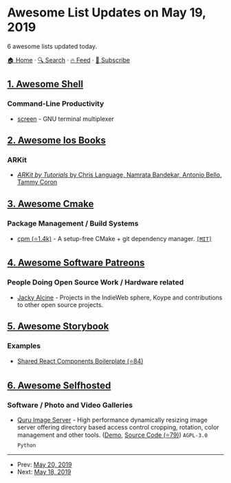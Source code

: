 # Awesome List Updates on May 19, 2019

6 awesome lists updated today.

[🏠 Home](/README.md) · [🔍 Search](https://www.trackawesomelist.com/search/) · [🔥 Feed](https://www.trackawesomelist.com/rss.xml) · [📮 Subscribe](https://trackawesomelist.us17.list-manage.com/subscribe?u=d2f0117aa829c83a63ec63c2f&id=36a103854c)



## [1. Awesome Shell](/content/alebcay/awesome-shell/README.md)

### Command-Line Productivity

*   [screen](https://www.gnu.org/software/screen/) - GNU terminal multiplexer

## [2. Awesome Ios Books](/content/bystritskiy/awesome-ios-books/README.md)

### ARKit

*   [*ARKit by Tutorials* by Chris Language, Namrata Bandekar, Antonio Bello, Tammy Coron](https://store.raywenderlich.com/products/arkit-by-tutorials)

## [3. Awesome Cmake](/content/onqtam/awesome-cmake/README.md)

### Package Management / Build Systems

*   [cpm (⭐1.4k)](https://github.com/TheLartians/CPM) - A setup-free CMake + git dependency manager. [`[MIT]`](https://opensource.org/licenses/MIT)

## [4. Awesome Software Patreons](/content/uraimo/awesome-software-patreons/README.md)

### People Doing Open Source Work / Hardware related

*   [Jacky Alcine](https://www.patreon.com/jackyalcine) - Projects in the IndieWeb sphere, Koype and contributions to other open source projects.

## [5. Awesome Storybook](/content/lauthieb/awesome-storybook/README.md)

### Examples

*   [Shared React Components Boilerplate (⭐84)](https://github.com/shared-components/shared-react-components-example)

## [6. Awesome Selfhosted](/content/awesome-selfhosted/awesome-selfhosted/README.md)

### Software / Photo and Video Galleries

*   [Quru Image Server](https://quruimageserver.com/) - High performance dynamically resizing image server offering directory based access control cropping, rotation, color management and other tools. ([Demo](https://quruimageserver.com), [Source Code (⭐79)](https://github.com/quru/qis)) `AGPL-3.0` `Python`

---

- Prev: [May 20, 2019](/content/2019/05/20/README.md)
- Next: [May 18, 2019](/content/2019/05/18/README.md)